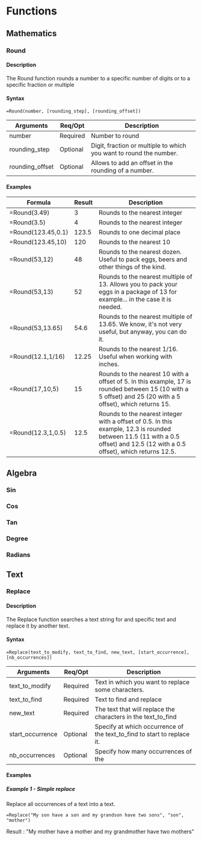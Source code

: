 # Functions

## Mathematics

### Round

#### Description

The Round function rounds a number to a specific number of digits or to a specific fraction or multiple

#### Syntax

```
=Round(number, [rounding_step], [rounding_offset])
```

| Arguments       | Req/Opt  | Description                                                  |
| --------------- | -------- | ------------------------------------------------------------ |
| number          | Required | Number to round                                              |
| rounding_step   | Optional | Digit, fraction or multiple to which you want to round the number. |
| rounding_offset | Optional | Allows to add an offset in the rounding of a number.         |

#### Examples

| Formula            | Result | Description                                                  |
| ------------------ | ------ | ------------------------------------------------------------ |
| =Round(3.49)       | 3      | Rounds to the nearest integer                                |
| =Round(3.5)        | 4      | Rounds to the nearest integer                                |
| =Round(123.45,0.1) | 123.5  | Rounds to one decimal place                                  |
| =Round(123.45,10)  | 120    | Rounds to the nearest 10                                     |
| =Round(53,12)      | 48     | Rounds to the nearest dozen. Useful to pack eggs, beers and other things of the kind. |
| =Round(53,13)      | 52     | Rounds to the nearest multiple of 13. Allows you to pack your eggs in a package of 13 for example... in the case it is needed. |
| =Round(53,13.65)   | 54.6   | Rounds to the nearest multiple of 13.65.  We know, it's not very useful, but anyway, you can do it. |
| =Round(12.1,1/16)  | 12.25  | Rounds to the nearest 1/16. Useful when working with inches. |
| =Round(17,10,5)    | 15     | Rounds to the nearest 10 with a offset of 5.  In this example, 17 is rounded between 15 (10 with a 5 offset) and 25 (20 with a 5 offset), which returns 15. |
| =Round(12.3,1,0.5) | 12.5   | Rounds to the nearest integer with a offset of 0.5.  In this example, 12.3 is rounded between 11.5 (11 with a 0.5 offset) and 12.5 (12 with a 0.5 offset), which returns 12.5. |



## Algebra

### Sin

### Cos

### Tan

### Degree

### Radians

## Text 

### Replace

#### Description

The Replace function searches a text string for and specific text and replace it by another text.

#### Syntax

```
=Replace(text_to_modify, text_to_find, new_text, [start_occurrence], [nb_occurrences])
```

| Arguments        | Req/Opt  | Description                                                  |
| ---------------- | -------- | ------------------------------------------------------------ |
| text_to_modify   | Required | Text in which you want to replace some characters.           |
| text_to_find     | Required | Text to find and replace                                     |
| new_text         | Required | The text that will replace the characters in the text_to_find |
| start_occurrence | Optional | Specify at which occurrence of the text_to_find to start to replace it. |
| nb_occurrences   | Optional | Specify how many occurrences of the                          |

#### Examples

##### Example 1 - Simple replace

Replace all occurrences of a text into a text.

```
=Replace("My son have a son and my grandson have two sons", "son", "mother")
```

Result : "My mother have a mother and my grandmother have two mothers"